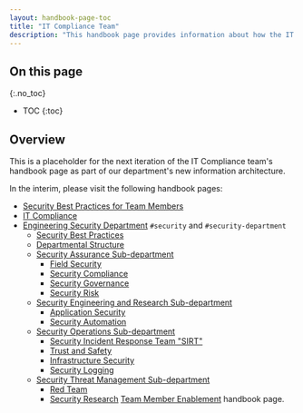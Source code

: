```yaml
---
layout: handbook-page-toc
title: "IT Compliance Team"
description: "This handbook page provides information about how the IT Compliance team works."
---
```


## On this page
{:.no_toc}

- TOC
{:toc}

## Overview

This is a placeholder for the next iteration of the IT Compliance team's handbook page as part of our department's new information architecture.

In the interim, please visit the following handbook pages:

* [Security Best Practices for Team Members](/handbook/security)
* [IT Compliance](/handbook/business-technology/it-compliance)
* [Engineering Security Department](https://about.gitlab.com/handbook/security/) `#security` and `#security-department`
    * [Security Best Practices](https://about.gitlab.com/handbook/security/)
    * [Departmental Structure](https://about.gitlab.com/handbook/security/#departmental-structure)
    * [Security Assurance Sub-department](https://about.gitlab.com/handbook/security/security-assurance/)
        * [Field Security](https://about.gitlab.com/handbook/security/security-assurance/field-security/)
        * [Security Compliance](https://about.gitlab.com/handbook/security/security-assurance/security-compliance/)
        * [Security Governance](https://about.gitlab.com/handbook/security/security-assurance/governance/)
        * [Security Risk](https://about.gitlab.com/handbook/security/security-assurance/security-risk/)
    * [Security Engineering and Research Sub-department](https://about.gitlab.com/handbook/security/security-engineering-and-research/)
        * [Application Security](https://about.gitlab.com/handbook/security/security-engineering-and-research/application-security/)
        * [Security Automation](https://about.gitlab.com/handbook/security/security-engineering-and-research/automation/)
    * [Security Operations Sub-department](https://about.gitlab.com/handbook/security/security-operations)
        * [Security Incident Response Team "SIRT"](https://about.gitlab.com/handbook/security/security-operations/sirt)
        * [Trust and Safety](https://about.gitlab.com/handbook/security/security-operations/trustandsafety/)
        * [Infrastructure Security](https://about.gitlab.com/handbook/security/security-engineering-and-research/infrastructure-security/)
        * [Security Logging](https://about.gitlab.com/handbook/security/security-engineering-and-research/security-logging)
    * [Security Threat Management Sub-department](https://about.gitlab.com/handbook/security/threat-management)
        * [Red Team](https://about.gitlab.com/handbook/security/threat-management/red-team)
        * [Security Research](https://about.gitlab.com/handbook/security/threat-management/security-research/)
 [Team Member Enablement](/handbook/business-technology/team-member-enablement/) handbook page.
